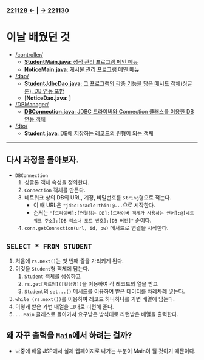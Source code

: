 ﻿### [221128 ←](/221125-_JAVA_INTERMEDIATE/221128/) | [→ 221130](/221125-_JAVA_INTERMEDIATE/221130/)

# 이날 배웠던 것

- [/controller/](/221125-_JAVA_INTERMEDIATE/221129/javastudy/controller/)
    - [**StudentMain.java**: 성적 관리 프로그램 메인 메뉴](/221125-_JAVA_INTERMEDIATE/221129/javastudy/controller/StudentMain.java)
    - [**NoticeMain.java**: 게시물 관리 프로그램 메인 메뉴](/221125-_JAVA_INTERMEDIATE/221129/javastudy/controller/NoticeMain.java)
- [/dao/](/221125-_JAVA_INTERMEDIATE/221129/javastudy/dao/)
    - [**StudentJdbcDao.java**: 그 프로그램의 각종 기능을 담은 메서드 객체(싱글톤), DB 연동 포함](/221125-_JAVA_INTERMEDIATE/221129/javastudy/dao/StudentJdbcDao.java)
    - [**NoticeDao.java**: ]
- [/DBManager/](/221125-_JAVA_INTERMEDIATE/221129/javastudy/DBManager/)
    - [**DBConnection.java**: JDBC 드라이버와 Connection 클래스를 이용한 DB 연동 객체](/221125-_JAVA_INTERMEDIATE/221129/javastudy/DBManager/DBConnection.java)
- [/dto/](/221125-_JAVA_INTERMEDIATE/221129/javastudy/dto/)
    - [**Student.java**: DB에 저장하는 레코드의 원형이 되는 객체](/221125-_JAVA_INTERMEDIATE/221129/javastudy/dto/Student.java)

---

## 다시 과정을 돌아보자.

- `DBConnection`
    1. 싱글톤 객체 속성을 정의한다.
    1. `Connection` 객체를 만든다.
    1. 네트워크 상의 DB의 URL, 계정, 비밀번호를 `String`형으로 적는다.
        - 이 때 URL은 `"jdbc:oracle:thin:@...`으로 시작한다.
        - 순서는 `"[드라이버]:[연결하는 DB]:[드라이버 객체가 사용하는 언어]:@[네트워크 주소]:[DB 리스너 포트 번호]:[DB 버전]"` 순이다.
    1. `conn.getConnection(url, id, pw)` 메서드로 연결을 시작한다.

## `SELECT * FROM STUDENT`

1. 처음에 `rs.next()`는 첫 번째 줄을 가리키게 된다.
1. 이것을 `Student`형 객체에 담는다.
    1. `Student` 객체를 생성하고
    1. `rs.get[자료형]([컬럼명])`을 이용하여 각 레코드의 열을 받고
    1. `Student`의 `set...()` 메서드를 이용하여 받은 데이터를 차례차례 넣는다.
1. `while (rs.next())`를 이용하여 레코드 하나하나를 가변 배열에 담는다.
1. 이렇게 받은 가변 배열을 그대로 리턴해 준다.
1. `...Main` 클래스로 돌아가서 요구받은 방식대로 리턴받은 배열을 출력한다.

## 왜 자꾸 출력을 `Main`에서 하려는 걸까?

- 나중에 배울 JSP에서 실제 웹페이지로 나가는 부분이 Main이 될 것이기 때문이다.